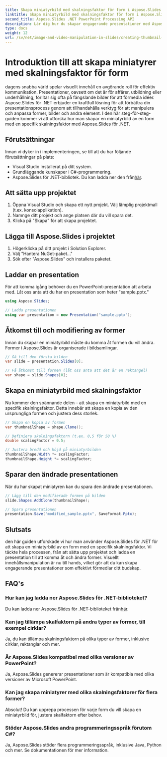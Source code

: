 ```yaml
---
title: Skapa miniatyrbild med skalningsfaktor för form i Aspose.Slides
linktitle: Skapa miniatyrbild med skalningsfaktor för form i Aspose.Slides
second_title: Aspose.Slides .NET PowerPoint Processing API
description: Lär dig hur du skapar engagerande presentationer med Aspose.Slides för .NET! Följ vår steg-för-steg-guide med komplett källkod för att skapa miniatyrer med skalningsfaktorer för former.
type: docs
weight: 12
url: /sv/net/image-and-video-manipulation-in-slides/creating-thumbnail-scaling-factor-shape/
---
```


# Introduktion till att skapa miniatyrer med skalningsfaktor för form

dagens snabba värld spelar visuellt innehåll en avgörande roll för effektiv kommunikation. Presentationer, oavsett om det är för affärer, utbildning eller underhållning, förlitar sig ofta på fängslande bilder för att förmedla idéer. Aspose.Slides för .NET erbjuder en kraftfull lösning för att förbättra din presentationsprocess genom att tillhandahålla verktyg för att manipulera och anpassa former, bilder och andra element. I den här steg-för-steg-guiden kommer vi att utforska hur man skapar en miniatyrbild av en form med en specifik skalningsfaktor med Aspose.Slides för .NET.

## Förutsättningar

Innan vi dyker in i implementeringen, se till att du har följande förutsättningar på plats:

- Visual Studio installerat på ditt system.
- Grundläggande kunskaper i C#-programmering.
-  Aspose.Slides för .NET-bibliotek. Du kan ladda ner den från[här](https://releases.aspose.com/slides/net/).

## Att sätta upp projektet

1. Öppna Visual Studio och skapa ett nytt projekt. Välj lämplig projektmall (t.ex. konsolapplikation).
2. Namnge ditt projekt och ange platsen där du vill spara det.
3. Klicka på "Skapa" för att skapa projektet.

## Lägga till Aspose.Slides i projektet

1. Högerklicka på ditt projekt i Solution Explorer.
2. Välj "Hantera NuGet-paket..."
3. Sök efter "Aspose.Slides" och installera paketet.

## Laddar en presentation

För att komma igång behöver du en PowerPoint-presentation att arbeta med. Låt oss anta att du har en presentation som heter "sample.pptx."

```csharp
using Aspose.Slides;

// Ladda presentationen
using var presentation = new Presentation("sample.pptx");
```

## Åtkomst till och modifiering av former

Innan du skapar en miniatyrbild måste du komma åt formen du vill ändra. Former i Aspose.Slides är organiserade i bildsamlingar.

```csharp
// Gå till den första bilden
var slide = presentation.Slides[0];

// Få åtkomst till formen (låt oss anta att det är en rektangel)
var shape = slide.Shapes[0];
```

## Skapa en miniatyrbild med skalningsfaktor

Nu kommer den spännande delen – att skapa en miniatyrbild med en specifik skalningsfaktor. Detta innebär att skapa en kopia av den ursprungliga formen och justera dess storlek.

```csharp
// Skapa en kopia av formen
var thumbnailShape = shape.Clone();

// Definiera skalningsfaktorn (t.ex. 0,5 för 50 %)
double scalingFactor = 0.5;

// Justera bredd och höjd på miniatyrbilden
thumbnailShape.Width *= scalingFactor;
thumbnailShape.Height *= scalingFactor;
```

## Sparar den ändrade presentationen

När du har skapat miniatyren kan du spara den ändrade presentationen.

```csharp
// Lägg till den modifierade formen på bilden
slide.Shapes.AddClone(thumbnailShape);

// Spara presentationen
presentation.Save("modified_sample.pptx", SaveFormat.Pptx);
```

## Slutsats

den här guiden utforskade vi hur man använder Aspose.Slides för .NET för att skapa en miniatyrbild av en form med en specifik skalningsfaktor. Vi täckte hela processen, från att sätta upp projektet och ladda en presentation till att komma åt och ändra former. Visuellt innehållsmanipulation är nu till hands, vilket gör att du kan skapa engagerande presentationer som effektivt förmedlar ditt budskap.

## FAQ's

### Hur kan jag ladda ner Aspose.Slides för .NET-biblioteket?

 Du kan ladda ner Aspose.Slides för .NET-biblioteket från[här](https://releases.aspose.com/slides/net/).

### Kan jag tillämpa skalfaktorn på andra typer av former, till exempel cirklar?

Ja, du kan tillämpa skalningsfaktorn på olika typer av former, inklusive cirklar, rektanglar och mer.

### Är Aspose.Slides kompatibel med olika versioner av PowerPoint?

Ja, Aspose.Slides genererar presentationer som är kompatibla med olika versioner av Microsoft PowerPoint.

### Kan jag skapa miniatyrer med olika skalningsfaktorer för flera former?

Absolut! Du kan upprepa processen för varje form du vill skapa en miniatyrbild för, justera skalfaktorn efter behov.

### Stöder Aspose.Slides andra programmeringsspråk förutom C#?

Ja, Aspose.Slides stöder flera programmeringsspråk, inklusive Java, Python och mer. Se dokumentationen för mer information.